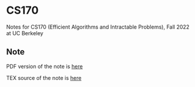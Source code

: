 # CS170
Notes for CS170 (Efficient Algorithms and Intractable Problems), Fall 2022 at UC Berkeley

## Note
PDF version of the note is [here](https://ryeii.github.io/CS170/note/main.pdf)

TEX source of the note is [here](https://github.com/ryeii/CS170)
